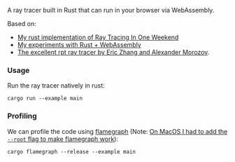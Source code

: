 A ray tracer built in Rust that can run in your browser via WebAssembly.

Based on:
- [My rust implementation of Ray Tracing In One Weekend](https://github.com/jaymody/ray-tracing-rust)
- [My experiments with Rust + WebAssembly](https://github.com/jaymody/game-of-life)
- [The excellent rpt ray tracer by Eric Zhang and Alexander Morozov](https://github.com/ekzhang/rpt).

### Usage
Run the ray tracer natively in rust:
```shell
cargo run --example main
```

### Profiling
We can profile the code using [flamegraph](https://github.com/flamegraph-rs/flamegraph) (Note: [On MacOS I had to add the `--root` flag to make flamegraph work](https://github.com/flamegraph-rs/flamegraph/issues/31#issuecomment-589256677)):
```shell
cargo flamegraph --release --example main
```
